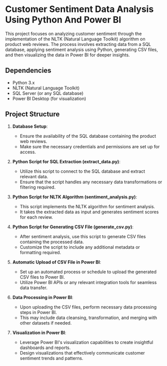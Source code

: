 # Customer Sentiment Data Analysis Using Python And Power BI

This project focuses on analyzing customer sentiment through the implementation of the NLTK (Natural Language Toolkit) algorithm on product web reviews. The process involves extracting data from a SQL database, applying sentiment analysis using Python, generating CSV files, and then visualizing the data in Power BI for deeper insights.

## Dependencies

- Python 3.x
- NLTK (Natural Language Toolkit)
- SQL Server (or any SQL database)
- Power BI Desktop (for visualization)

## Project Structure

1. **Database Setup**: 
    - Ensure the availability of the SQL database containing the product web reviews. 
    - Make sure the necessary credentials and permissions are set up for access.

2. **Python Script for SQL Extraction (extract_data.py)**:
    - Utilize this script to connect to the SQL database and extract relevant data.
    - Ensure that the script handles any necessary data transformations or filtering required.

3. **Python Script for NLTK Algorithm (sentiment_analysis.py)**:
    - This script implements the NLTK algorithm for sentiment analysis.
    - It takes the extracted data as input and generates sentiment scores for each review.

4. **Python Script for Generating CSV File (generate_csv.py)**:
    - After sentiment analysis, use this script to generate CSV files containing the processed data.
    - Customize the script to include any additional metadata or formatting required.

5. **Automatic Upload of CSV File in Power BI**:
    - Set up an automated process or schedule to upload the generated CSV files to Power BI.
    - Utilize Power BI APIs or any relevant integration tools for seamless data transfer.

6. **Data Processing in Power BI**:
    - Upon uploading the CSV files, perform necessary data processing steps in Power BI.
    - This may include data cleansing, transformation, and merging with other datasets if needed.

7. **Visualization in Power BI**:
    - Leverage Power BI's visualization capabilities to create insightful dashboards and reports.
    - Design visualizations that effectively communicate customer sentiment trends and patterns.






